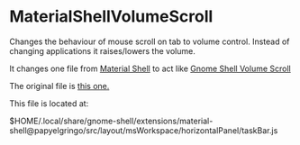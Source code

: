 # MaterialShellVolumeScroll
Changes the behaviour of mouse scroll on tab to volume control. Instead of changing applications it raises/lowers the volume.

It changes one file from [Material Shell](https://github.com/material-shell/material-shell) to act like [Gnome Shell Volume Scroll](https://github.com/krizajb/gnome-shell-volume-scroll)

The original file is [this one.](https://github.com/material-shell/material-shell/blob/main/src/layout/msWorkspace/horizontalPanel/taskBar.ts)

This file is located at:

$HOME/.local/share/gnome-shell/extensions/material-shell@papyelgringo/src/layout/msWorkspace/horizontalPanel/taskBar.js
